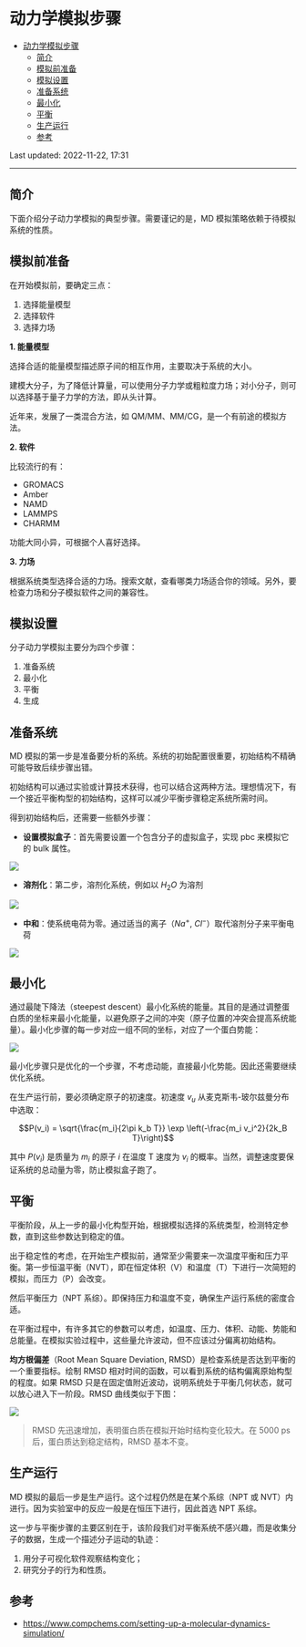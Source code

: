 # 动力学模拟步骤

- [动力学模拟步骤](#动力学模拟步骤)
  - [简介](#简介)
  - [模拟前准备](#模拟前准备)
  - [模拟设置](#模拟设置)
  - [准备系统](#准备系统)
  - [最小化](#最小化)
  - [平衡](#平衡)
  - [生产运行](#生产运行)
  - [参考](#参考)

Last updated: 2022-11-22, 17:31
****

## 简介

下面介绍分子动力学模拟的典型步骤。需要谨记的是，MD 模拟策略依赖于待模拟系统的性质。

## 模拟前准备

在开始模拟前，要确定三点：

1. 选择能量模型
2. 选择软件
3. 选择力场

**1. 能量模型**

选择合适的能量模型描述原子间的相互作用，主要取决于系统的大小。

建模大分子，为了降低计算量，可以使用分子力学或粗粒度力场；对小分子，则可以选择基于量子力学的方法，即从头计算。

近年来，发展了一类混合方法，如 QM/MM、MM/CG，是一个有前途的模拟方法。

**2. 软件**

比较流行的有：

- GROMACS
- Amber
- NAMD
- LAMMPS
- CHARMM

功能大同小异，可根据个人喜好选择。

**3. 力场**

根据系统类型选择合适的力场。搜索文献，查看哪类力场适合你的领域。另外，要检查力场和分子模拟软件之间的兼容性。

## 模拟设置

分子动力学模拟主要分为四个步骤：

1. 准备系统
2. 最小化
3. 平衡
4. 生成

## 准备系统

MD 模拟的第一步是准备要分析的系统。系统的初始配置很重要，初始结构不精确可能导致后续步骤出错。

初始结构可以通过实验或计算技术获得，也可以结合这两种方法。理想情况下，有一个接近平衡构型的初始结构，这样可以减少平衡步骤稳定系统所需时间。

得到初始结构后，还需要一些额外步骤：

- **设置模拟盒子**：首先需要设置一个包含分子的虚拟盒子，实现 pbc 来模拟它的 bulk 属性。

![](images/2022-11-22-16-03-19.png)

- **溶剂化**：第二步，溶剂化系统，例如以 $H_2O$ 为溶剂

![](images/2022-11-22-16-04-22.png)

- **中和**：使系统电荷为零。通过适当的离子（$Na^+$, $Cl^-$）取代溶剂分子来平衡电荷

![](images/2022-11-22-16-05-53.png)

## 最小化

通过最陡下降法（steepest descent）最小化系统的能量。其目的是通过调整蛋白质的坐标来最小化能量，以避免原子之间的冲突（原子位置的冲突会提高系统能量）。最小化步骤的每一步对应一组不同的坐标，对应了一个蛋白势能：

![](images/2022-11-22-16-22-52.png)

最小化步骤只是优化的一个步骤，不考虑动能，直接最小化势能。因此还需要继续优化系统。

在生产运行前，要必须确定原子的初速度。初速度 $v_u$ 从麦克斯韦-玻尔兹曼分布中选取：

$$P(v_i) = \sqrt{\frac{m_i}{2\pi k_b T}} \exp \left(-\frac{m_i v_i^2}{2k_B T}\right)$$

其中 $P(v_i)$ 是质量为 $m_i$ 的原子 $i$ 在温度 T 速度为 $v_i$ 的概率。当然，调整速度要保证系统的总动量为零，防止模拟盒子跑了。

## 平衡

平衡阶段，从上一步的最小化构型开始，根据模拟选择的系统类型，检测特定参数，直到这些参数达到稳定的值。

出于稳定性的考虑，在开始生产模拟前，通常至少需要来一次温度平衡和压力平衡。第一步恒温平衡（NVT），即在恒定体积（V）和温度（T）下进行一次简短的模拟，而压力（P）会改变。

然后平衡压力（NPT 系综）。即保持压力和温度不变，确保生产运行系统的密度合适。

在平衡过程中，有许多其它的参数可以考虑，如温度、压力、体积、动能、势能和总能量。在模拟实验过程中，这些量允许波动，但不应该过分偏离初始结构。

**均方根偏差**（Root Mean Square Deviation, RMSD）是检查系统是否达到平衡的一个重要指标。绘制 RMSD 相对时间的函数，可以看到系统的结构偏离原始构型的程度。如果 RMSD 只是在固定值附近波动，说明系统处于平衡几何状态，就可以放心进入下一阶段。RMSD 曲线类似于下图：

![](images/2022-11-22-17-27-11.png)

> RMSD 先迅速增加，表明蛋白质在模拟开始时结构变化较大。在 5000 ps 后，蛋白质达到稳定结构，RMSD 基本不变。

## 生产运行

MD 模拟的最后一步是生产运行。这个过程仍然是在某个系综（NPT 或 NVT）内进行。因为实验室中的反应一般是在恒压下进行，因此首选 NPT 系综。

这一步与平衡步骤的主要区别在于，该阶段我们对平衡系统不感兴趣，而是收集分子的数据，生成一个描述分子运动的轨迹：

1. 用分子可视化软件观察结构变化；
2. 研究分子的行为和性质。

## 参考

- https://www.compchems.com/setting-up-a-molecular-dynamics-simulation/
